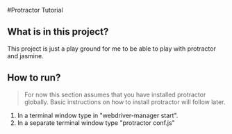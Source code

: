 #Protractor Tutorial

## What is in this project?
This project is just a play ground for me to be able to play with protractor and jasmine.

## How to run?
> For now this section assumes that you have installed protractor globally. Basic instructions on how to install protractor will follow later.

1. In a terminal window type in "webdriver-manager start".
2. In a separate terminal window type "protractor conf.js"